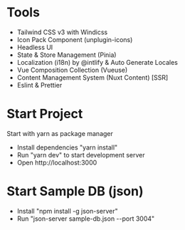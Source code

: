 # Tools
- Tailwind CSS v3 with Windicss
- Icon Pack Component (unplugin-icons)
- Headless UI
- State & Store Management (Pinia)
- Localization (i18n) by @intlify & Auto Generate Locales
- Vue Composition Collection (Vueuse)
- Content Management System (Nuxt Content) [SSR]
- Eslint & Prettier

# Start Project
Start with yarn as package manager
- Install dependencies "yarn install"
- Run "yarn dev" to start development server
- Open http://localhost:3000

# Start Sample DB (json)
- Install "npm install -g json-server"
- Run "json-server sample-db.json --port 3004"